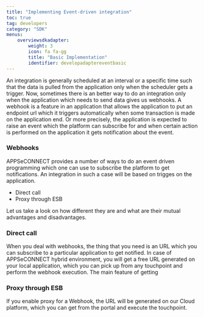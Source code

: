 ```yaml
---
title: "Implementing Event-driven integration"
toc: true
tag: developers
category: "SDK"
menus:
    overviewsdkadapter: 
        weight: 3
        icon: fa fa-gg
        title: "Basic Implementation"
        identifier: developadaptereventbasic    
---
```

An integration is generally scheduled at an interval or a specific time such that the data 
is pulled from the application only when the scheduler gets a trigger. Now, sometimes there is
an better way to do an integration only when the application which needs to send data gives us
webhooks. A webhook is a feature in an application that allows the application to put an endpoint 
url which it triggers automatically when some transaction is made on the application end. Or more
precisely, the application is expected to raise an event which the platform can subscribe for and 
when certain action is performed on the application it gets notification about the event.

### Webhooks

APPSeCONNECT provides a number of ways to do an event driven programming which one can use to 
subscribe the platform to get notifications. An integration in such a case will be based 
on trigges on the application.

- Direct call
- Proxy through ESB

Let us take a look on how different they are and what are their mutual advantages and disadvantages. 

### Direct call

When you deal with webhooks, the thing that you need is an URL which you can subscribe to a particular 
application to get notified. In case of APPSeCONNECT hybrid environment, you will get a free URL generated 
on your local application, which you can pick up from any touchpoint and perform the webhook execution. The main
feature of getting 

### Proxy through ESB

If you enable proxy for a Webhook, the URL will be generated on our Cloud platform, which you can get 
from the portal and execute the touchpoint.
